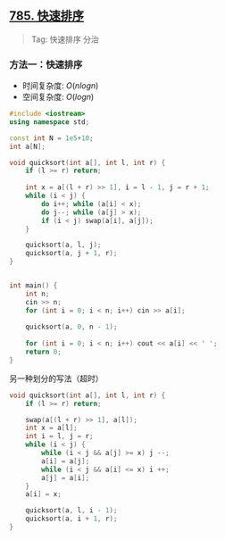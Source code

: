 ## [785. 快速排序](https://www.acwing.com/problem/content/787/)

> Tag: 快速排序 分治

### 方法一：快速排序
* 时间复杂度: ${O(nlogn)}$
* 空间复杂度: ${O(logn)}$
```c++
#include <iostream>
using namespace std;

const int N = 1e5+10;
int a[N];

void quicksort(int a[], int l, int r) {
    if (l >= r) return;
    
    int x = a[(l + r) >> 1], i = l - 1, j = r + 1;
    while (i < j) {
        do i++; while (a[i] < x);
        do j--; while (a[j] > x);
        if (i < j) swap(a[i], a[j]);
    }

    quicksort(a, l, j);
    quicksort(a, j + 1, r);
}


int main() {
    int n;
    cin >> n;
    for (int i = 0; i < n; i++) cin >> a[i];
    
    quicksort(a, 0, n - 1);
    
    for (int i = 0; i < n; i++) cout << a[i] << ' ';
    return 0;
}
```

另一种划分的写法（超时）

```c++
void quicksort(int a[], int l, int r) {
    if (l >= r) return;

    swap(a[(l + r) >> 1], a[l]);
    int x = a[l];
    int i = l, j = r;
    while (i < j) {
        while (i < j && a[j] >= x) j --;
        a[i] = a[j];
        while (i < j && a[i] <= x) i ++;
        a[j] = a[i];
    }
    a[i] = x;

    quicksort(a, l, i - 1);
    quicksort(a, i + 1, r);
}
```